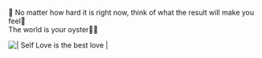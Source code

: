 💜 No matter how hard it is right now, think of what the result will make you feel💜
<br>
The world is your oyster🌊🐚

![| Self Love is the best love |](https://images.unsplash.com/photos/8EQSawUXLzQ)

<!--(https://images.unsplash.com/photos/8EQSawUXLzQ)

unsplash.com/photo-1494783367193-149034c05e8f?ixlib=rb-1.2.1&ixid=MXwxMjA3fDB8MHxleHBsb3JlLWZlZWR8NHx8fGVufDB8fHw%3D&w=1000&q=80)-->



<!--
**Brendah-jpg/Brendah-jpg** is a ✨ _special_ ✨ repository because its `README.md` (this file) appears on your GitHub profile.

Here are some ideas to get you started:

- 🔭 I’m currently working on ...
- 🌱 I’m currently learning ...
- 👯 I’m looking to collaborate on ...
- 🤔 I’m looking for help with ...
- 💬 Ask me about ...
- 📫 How to reach me: ...
- 😄 Pronouns: ...
- ⚡ Fun fact: ...
-->
